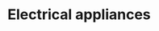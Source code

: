---
layout: technology.ect
title: 'Electrical appliances'
lang: en
importance: 7
href: '/kitchens/technologies/electrical-appliances'
photo: '/kitchens/technologies/еlectrical-appliances/grill-and-worktop-for-cooking.jpg'
description: 'We research and select the appliances which are to be built-in in our kitchens: ovens, hobs, microwaves, dishwashers and washing machines, kitchen robots, etc.'
highlights:
  - 
    caption: 'Modern ovens'
    photo: '/kitchens/technologies/еlectrical-appliances/choice-from-embedded-ovens.png'
  - 
    caption: 'Retro ovens'
    photo: '/kitchens/technologies/еlectrical-appliances/retro-embedded-ovens.png'
  - 
    caption: 'Dishwashers for building in'
    photo: '/kitchens/technologies/еlectrical-appliances/embedded-dishwasher.png'
  - 
    caption: 'Worktops for building in'
    photo: '/kitchens/technologies/еlectrical-appliances/embedded-worktops.png'
  - 
    caption: 'Fridges for building in'
    photo: '/kitchens/technologies/еlectrical-appliances/choice-of-fridges-to-embed.png'
topics:
  -
    caption: 'Retro ovens'
    description: 'Basic components which have an important role in the kitchen design and its functionality..'
    highlight: 'Opportunity for combining|of doors with wood, metal и glass'
    photos:
      - '/kitchens/technologies/еlectrical-appliances/retro-oven-1.jpg'
      - '/kitchens/technologies/еlectrical-appliances/retro-oven-2.jpg'
      - '/kitchens/technologies/еlectrical-appliances/retro-oven-3.jpg'
  -
    caption: 'Modern ovens'
    description: 'The technical parameters, such as safety, low power consumption, low noise level, number of programmes and possible settings, together with the individual needs, number of family members, kitchen design and quality requirements are considered when making a choice.'
    photos:
      - '/kitchens/technologies/еlectrical-appliances/ovens-for-building-in.jpg'
      - '/kitchens/technologies/еlectrical-appliances/modern-oven-1.jpg'
      - '/kitchens/technologies/еlectrical-appliances/modern-oven-2.jpg'
  -
    caption: 'Worktops for building in'
    description: 'We research and select the appliances that we build in our kitchens: ovens, hobs, microwave ovens, dishwashers and washing machines, fridges and display fridges, coffee machines, kitchen robots, etc. '
    highlight: 'Aluminium shelves|that make the kitchen better'
    photos:
      - '/kitchens/technologies/еlectrical-appliances/grill-and-worktop-for-cooking.jpg'
      - '/kitchens/technologies/еlectrical-appliances/gas-hob.jpg'
      - '/kitchens/technologies/еlectrical-appliances/ceramics-worktop.jpg'
  -
    caption: 'Hidden electrical appliances'
    description: 'We offer the makes: Bosch, Siemens, Ariston, Gorenje, Fagor, Liebherr, Eurolux, Faber, Nardi, AEG, Electrolux, etc.'
    highlight: 'Functionality|and comfortable'
    photos:
      - '/kitchens/technologies/еlectrical-appliances/dishwasher.jpg'
      - '/kitchens/technologies/еlectrical-appliances/washing-machine-1.jpg'
      - '/kitchens/technologies/еlectrical-appliances/fridge-for-building-up-1.jpg'
---